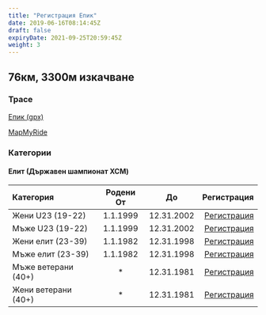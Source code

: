 ```yaml
---
title: "Регистрация Епик"
date: 2019-06-16T08:14:45Z
draft: false
expiryDate: 2021-09-25T20:59:45Z
weight: 3
---
```


## 76км, 3300м изкачване
### Трасе
[Епик (gpx)](https://drive.google.com/file/d/1UVHcFqAdP6WxTFFCrtQVBh5uQ6AQUC59/view?usp=sharing)

[MapMyRide](https://www.mapmyride.com/routes/view/2049206296)


### Категории

#### Елит (Държавен шампионат XCM)
| Категория         | Родени От |      До   | Регистрация
:-----------------|:---------:|:---------:|------------:
 Жени U23 (19-22)  | 1.1.1999  | 12.31.2002| [Регистрация](https://forms.gle/ei69dnTeQJvmPHqL9)
 Мъже U23 (19-22)  | 1.1.1999  | 12.31.2002| [Регистрация](https://forms.gle/ei69dnTeQJvmPHqL9)
 Жени елит (23-39) | 1.1.1982  | 12.31.1998| [Регистрация](https://forms.gle/ei69dnTeQJvmPHqL9)
 Мъже елит (23-39) | 1.1.1982  | 12.31.1998| [Регистрация](https://forms.gle/ei69dnTeQJvmPHqL9)
 Мъже ветерани  (40+)   |     *     | 12.31.1981| [Регистрация](https://forms.gle/ei69dnTeQJvmPHqL9)
 Жени ветерани  (40+)   |     *     | 12.31.1981| [Регистрация](https://forms.gle/ei69dnTeQJvmPHqL9)

